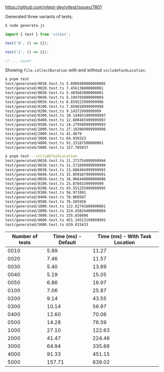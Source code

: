 https://github.com/vitest-dev/vitest/issues/7801

Generated three variants of tests;

```sh
$ node generate.js
```

```ts
import { test } from 'vitest';

test('0', () => {});

test('1', () => {});

// ... count
```

Showing `file.collectDuration` with and without `includeTaskLocation`:

```sh
$ pnpm test
test/generated/0010.test.ts 5.8909400000000005
test/generated/0020.test.ts 7.456136000000001
test/generated/0030.test.ts 5.403683000000001
test/generated/0040.test.ts 5.194703000000004
test/generated/0050.test.ts 6.859522999999996
test/generated/0100.test.ts 7.059010999999998
test/generated/0200.test.ts 9.14372999999999
test/generated/0300.test.ts 10.144931999999997
test/generated/0400.test.ts 12.600465999999997
test/generated/0500.test.ts 14.279580999999993
test/generated/1000.test.ts 27.102069999999998
test/generated/2000.test.ts 41.4679
test/generated/3000.test.ts 64.939323
test/generated/4000.test.ts 91.33187500000001
test/generated/5000.test.ts 157.705037

$ pnpm test --includeTaskLocation
test/generated/0010.test.ts 11.273754999999994
test/generated/0020.test.ts 11.572699999999998
test/generated/0030.test.ts 13.686404999999993
test/generated/0040.test.ts 15.050187999999991
test/generated/0050.test.ts 16.966440000000006
test/generated/0100.test.ts 25.87043399999999
test/generated/0200.test.ts 43.551255999999995
test/generated/0300.test.ts 56.971091
test/generated/0400.test.ts 70.060507
test/generated/0500.test.ts 76.585958
test/generated/1000.test.ts 122.62741600000001
test/generated/2000.test.ts 224.45824400000004
test/generated/3000.test.ts 335.658496
test/generated/4000.test.ts 451.14513199999993
test/generated/5000.test.ts 639.015433
```

| Number of tests | Time (ms) - Default | Time (ms) - With Task Location |
|------------|-------------------|----------------------------|
| 0010 | 5.89 | 11.27 |
| 0020 | 7.46 | 11.57 |
| 0030 | 5.40 | 13.69 |
| 0040 | 5.19 | 15.05 |
| 0050 | 6.86 | 16.97 |
| 0100 | 7.06 | 25.87 |
| 0200 | 9.14 | 43.55 |
| 0300 | 10.14 | 56.97 |
| 0400 | 12.60 | 70.06 |
| 0500 | 14.28 | 76.59 |
| 1000 | 27.10 | 122.63 |
| 2000 | 41.47 | 224.46 |
| 3000 | 64.94 | 335.66 |
| 4000 | 91.33 | 451.15 |
| 5000 | 157.71 | 639.02 |
